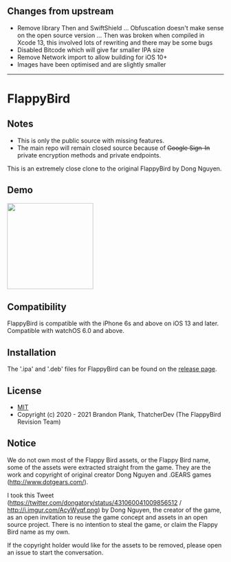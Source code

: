 ## Changes from upstream
- Remove library Then and SwiftShield
... Obfuscation doesn't make sense on the open source version
... Then was broken when compiled in Xcode 13, this involved lots of rewriting and there may be some bugs
- Disabled Bitcode which will give far smaller IPA size
- Remove Network import to allow building for iOS 10+
- Images have been optimised and are slightly smaller
---
# FlappyBird

## Notes
* This is only the public source with missing features.
* The main repo will remain closed source because of ~~Google Sign-In~~ private encryption methods and private endpoints.

This is an extremely close clone to the original FlappyBird by Dong Nguyen.

## Demo
<img src="demo/demo.gif" width="200">

## Compatibility
FlappyBird is compatible with the iPhone 6s and above on iOS 13 and later.
Compatible with watchOS 6.0 and above.

## Installation
The '.ipa' and '.deb' files for FlappyBird can be found on the [release page](https://github.com/brandonplank/flappybird/releases).

## License
- [MIT](https://choosealicense.com/licenses/mit/)
- Copyright (c) 2020 - 2021 Brandon Plank, ThatcherDev (The FlappyBird Revision Team)

## Notice
We do not own most of the Flappy Bird assets, or the Flappy Bird name, some of the assets
were extracted straight from the game. They are the work and copyright of original 
creator Dong Nguyen and .GEARS games (http://www.dotgears.com/).

I took this Tweet (https://twitter.com/dongatory/status/431060041009856512 /
http://i.imgur.com/AcyWyqf.png) by Dong Nguyen, the creator of the game, as an open 
invitation to reuse the game concept and assets in an open source project. 
There is no intention to steal the game, or claim the Flappy Bird name as my own.

If the copyright holder would like for the assets to be removed, please open an 
issue to start the conversation.
